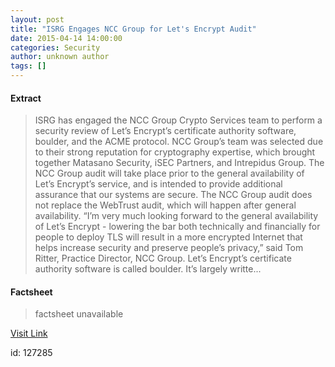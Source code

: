 ```yaml
---
layout: post
title: "ISRG Engages NCC Group for Let's Encrypt Audit"
date: 2015-04-14 14:00:00
categories: Security
author: unknown author
tags: []
---
```



#### Extract
>ISRG has engaged the NCC Group Crypto Services team to perform a security review of Let’s Encrypt’s certificate authority software, boulder, and the ACME protocol. NCC Group’s team was selected due to their strong reputation for cryptography expertise, which brought together Matasano Security, iSEC Partners, and Intrepidus Group. The NCC Group audit will take place prior to the general availability of Let’s Encrypt’s service, and is intended to provide additional assurance that our systems are secure. The NCC Group audit does not replace the WebTrust audit, which will happen after general availability. “I’m very much looking forward to the general availability of Let’s Encrypt - lowering the bar both technically and financially for people to deploy TLS will result in a more encrypted Internet that helps increase security and preserve people’s privacy,” said Tom Ritter, Practice Director, NCC Group. Let’s Encrypt’s certificate authority software is called boulder. It’s largely writte...

#### Factsheet
>factsheet unavailable

[Visit Link](https://letsencrypt.org//2015/04/14/ncc-group-audit.html)

id:  127285
